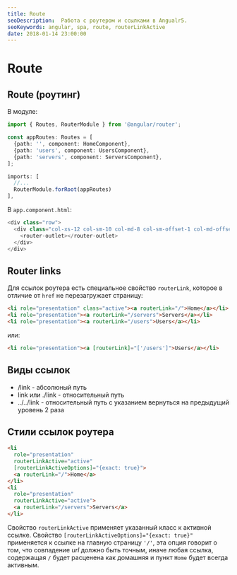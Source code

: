```yaml
---
title: Route
seoDescription:  Работа с роутером и ссылками в Angualr5.
seoKeywords: angular, spa, route, routerLinkActive
date: 2018-01-14 23:00:00
---
```

# Route

## Route (роутинг)

В модуле:

```typescript
import { Routes, RouterModule } from '@angular/router';

const appRoutes: Routes = [
  {path: '', component: HomeComponent},
  {path: 'users', component: UsersComponent},
  {path: 'servers', component: ServersComponent},
];

imports: [
  //...
  RouterModule.forRoot(appRoutes)
],
```

В `app.component.html`:

```typescript
<div class="row">
  <div class="col-xs-12 col-sm-10 col-md-8 col-sm-offset-1 col-md-offset-2">
    <router-outlet></router-outlet>
  </div>
</div>
```

## Router links

Для ссылок роутера есть специальное свойство `routerLink`, которое в отличие от `href` не перезагружает страницу:

```html
<li role="presentation" class="active"><a routerLink="/">Home</a></li>
<li role="presentation"><a routerLink="/servers">Servers</a></li>
<li role="presentation"><a routerLink="/users">Users</a></li>
```

или:

```html
<li role="presentation"><a [routerLink]="['/users']">Users</a></li>
```

## Виды ссылок

+ /link - абсолюный путь
+ link или ./link - относительный путь
+ ../../link - относительный путь с указанием вернуться на предыдущий уровень 2 раза

## Стили ссылок роутера

```html
<li 
  role="presentation" 
  routerLinkActive="active"
  [routerLinkActiveOptions]="{exact: true}">
  <a routerLink="/">Home</a>
</li>
<li 
  role="presentation"
  routerLinkActive="active">
  <a routerLink="/servers">Servers</a>
</li>
```

Свойство `routerLinkActive` применяет указанный класс к активной ссылке. 
Свойство `[routerLinkActiveOptions]="{exact: true}"` применяется к ссылке на главную страницу `'/'`, эта опция говорит о том, что совпадение *url* должно быть точным, иначе любая ссылка, содержащая `/` будет расценена как домашняя и пункт `Home` будет всегда активным.